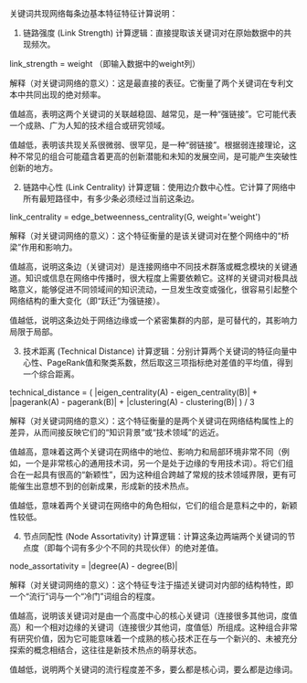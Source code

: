 关键词共现网络每条边基本特征特征计算说明：

1. 链路强度 (Link Strength)
计算逻辑：直接提取该关键词对在原始数据中的共现频次。

link_strength = weight （即输入数据中的weight列）

解释（对关键词网络的意义）：这是最直接的表征。它衡量了两个关键词在专利文本中共同出现的绝对频率。

值越高，表明这两个关键词的关联越稳固、越常见，是一种“强链接”。它可能代表一个成熟、广为人知的技术组合或研究领域。

值越低，表明该共现关系很微弱、很罕见，是一种“弱链接”。根据弱连接理论，这种不常见的组合可能蕴含着更高的创新潜能和未知的发展空间，是可能产生突破性创新的地方。

2. 链路中心性 (Link Centrality)
计算逻辑：使用边介数中心性。它计算了网络中所有最短路径中，有多少条必须经过当前这条边。

link_centrality = edge_betweenness_centrality(G, weight='weight')

解释（对关键词网络的意义）：这个特征衡量的是该关键词对在整个网络中的“桥梁”作用和影响力。

值越高，说明这条边（关键词对）是连接网络中不同技术群落或概念模块的关键通道。知识或信息在网络中传播时，很大程度上需要依赖它。这样的关键词对极具战略意义，能够促进不同领域间的知识流动，一旦发生改变或强化，很容易引起整个网络结构的重大变化（即“跃迁”为强链接）。

值越低，说明这条边处于网络边缘或一个紧密集群的内部，是可替代的，其影响力局限于局部。

3. 技术距离 (Technical Distance)
计算逻辑：分别计算两个关键词的特征向量中心性、PageRank值和聚类系数，然后取这三项指标绝对差值的平均值，得到一个综合距离。

technical_distance = ( |eigen_centrality(A) - eigen_centrality(B)| + |pagerank(A) - pagerank(B)| + |clustering(A) - clustering(B)| ) / 3

解释（对关键词网络的意义）：这个特征衡量的是两个关键词在网络结构属性上的差异，从而间接反映它们的“知识背景”或“技术领域”的远近。

值越高，意味着这两个关键词在网络中的地位、影响力和局部环境非常不同（例如，一个是非常核心的通用技术词，另一个是处于边缘的专用技术词）。将它们组合在一起具有很高的“新颖性”，因为这种组合跨越了常规的技术领域界限，更有可能催生出意想不到的创新成果，形成新的技术热点。

值越低，意味着两个关键词在网络中的角色相似，它们的组合是意料之中的，新颖性较低。

4. 节点同配性 (Node Assortativity)
计算逻辑：计算这条边两端两个关键词的节点度（即每个词有多少个不同的共现伙伴）的绝对差值。

node_assortativity = |degree(A) - degree(B)|

解释（对关键词网络的意义）：这个特征专注于描述关键词对内部的结构特性，即一个“流行”词与一个“冷门”词组合的程度。

值越高，说明该关键词对是由一个高度中心的核心关键词（连接很多其他词，度值高）和一个相对边缘的关键词（连接很少其他词，度值低）所组成。这种组合非常有研究价值，因为它可能意味着一个成熟的核心技术正在与一个新兴的、未被充分探索的概念相结合，这往往是新技术热点的萌芽状态。

值越低，说明两个关键词的流行程度差不多，要么都是核心词，要么都是边缘词。